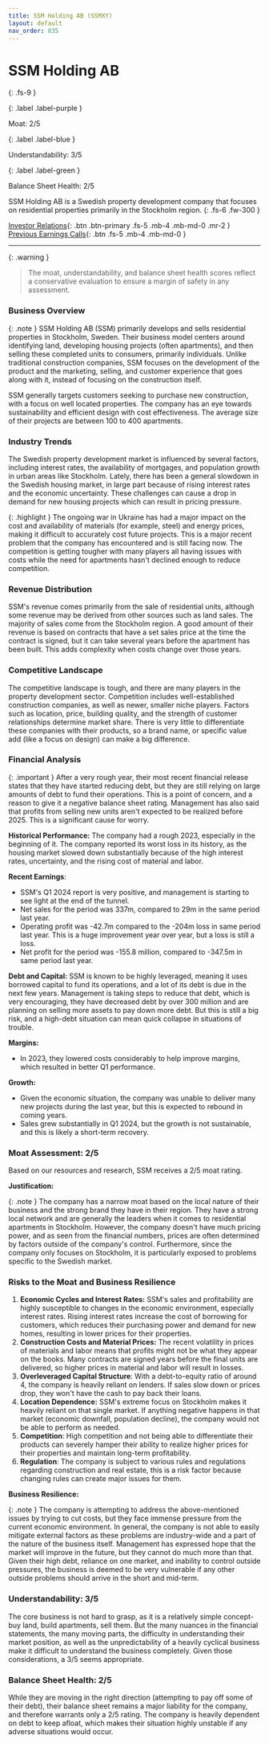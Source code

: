```yaml
---
title: SSM Holding AB (SSMXY)
layout: default
nav_order: 835
---
```


# SSM Holding AB
{: .fs-9 }

{: .label .label-purple }

Moat: 2/5

{: .label .label-blue }

Understandability: 3/5

{: .label .label-green }

Balance Sheet Health: 2/5

SSM Holding AB is a Swedish property development company that focuses on residential properties primarily in the Stockholm region.
{: .fs-6 .fw-300 }

[Investor Relations](https://www.google.com/search?q=SSMXY+investor+relations){: .btn .btn-primary .fs-5 .mb-4 .mb-md-0 .mr-2 }
[Previous Earnings Calls](https://discountingcashflows.com/company/SSMXY/transcripts/){: .btn .fs-5 .mb-4 .mb-md-0 }

---

{: .warning }
>The moat, understandability, and balance sheet health scores reflect a conservative evaluation to ensure a margin of safety in any assessment.



### Business Overview

{: .note }
SSM Holding AB (SSM) primarily develops and sells residential properties in Stockholm, Sweden. Their business model centers around identifying land, developing housing projects (often apartments), and then selling these completed units to consumers, primarily individuals. Unlike traditional construction companies, SSM focuses on the development of the product and the marketing, selling, and customer experience that goes along with it, instead of focusing on the construction itself.

SSM generally targets customers seeking to purchase new construction, with a focus on well located properties. The company has an eye towards sustainability and efficient design with cost effectiveness. The average size of their projects are between 100 to 400 apartments.

### Industry Trends

The Swedish property development market is influenced by several factors, including interest rates, the availability of mortgages, and population growth in urban areas like Stockholm. Lately, there has been a general slowdown in the Swedish housing market, in large part because of rising interest rates and the economic uncertainty. These challenges can cause a drop in demand for new housing projects which can result in pricing pressure.

{: .highlight }
The ongoing war in Ukraine has had a major impact on the cost and availability of materials (for example, steel) and energy prices, making it difficult to accurately cost future projects. This is a major recent problem that the company has encountered and is still facing now. The competition is getting tougher with many players all having issues with costs while the need for apartments hasn't declined enough to reduce competition.

### Revenue Distribution

SSM's revenue comes primarily from the sale of residential units, although some revenue may be derived from other sources such as land sales. The majority of sales come from the Stockholm region. A good amount of their revenue is based on contracts that have a set sales price at the time the contract is signed, but it can take several years before the apartment has been built. This adds complexity when costs change over those years.

### Competitive Landscape

The competitive landscape is tough, and there are many players in the property development sector. Competition includes well-established construction companies, as well as newer, smaller niche players. Factors such as location, price, building quality, and the strength of customer relationships determine market share. There is very little to differentiate these companies with their products, so a brand name, or specific value add (like a focus on design) can make a big difference.

### Financial Analysis

{: .important }
After a very rough year, their most recent financial release states that they have started reducing debt, but they are still relying on large amounts of debt to fund their operations. This is a point of concern, and a reason to give it a negative balance sheet rating. Management has also said that profits from selling new units aren't expected to be realized before 2025. This is a significant cause for worry.

**Historical Performance:**
The company had a rough 2023, especially in the beginning of it. The company reported its worst loss in its history, as the housing market slowed down substantially because of the high interest rates, uncertainty, and the rising cost of material and labor.

**Recent Earnings**:

*   SSM's Q1 2024 report is very positive, and management is starting to see light at the end of the tunnel.
*   Net sales for the period was 337m, compared to 29m in the same period last year.
*   Operating profit was -42.7m compared to the -204m loss in same period last year. This is a huge improvement year over year, but a loss is still a loss.
*   Net profit for the period was -155.8 million, compared to -347.5m in same period last year.

**Debt and Capital:**
SSM is known to be highly leveraged, meaning it uses borrowed capital to fund its operations, and a lot of its debt is due in the next few years. Management is taking steps to reduce that debt, which is very encouraging, they have decreased debt by over 300 million and are planning on selling more assets to pay down more debt. But this is still a big risk, and a high-debt situation can mean quick collapse in situations of trouble.

**Margins:**

*   In 2023, they lowered costs considerably to help improve margins, which resulted in better Q1 performance.

**Growth:**

*   Given the economic situation, the company was unable to deliver many new projects during the last year, but this is expected to rebound in coming years.
*   Sales grew substantially in Q1 2024, but the growth is not sustainable, and this is likely a short-term recovery.

### Moat Assessment: 2/5

Based on our resources and research, SSM receives a 2/5 moat rating.

**Justification:**

{: .note }
The company has a narrow moat based on the local nature of their business and the strong brand they have in their region. They have a strong local network and are generally the leaders when it comes to residential apartments in Stockholm. However, the company doesn't have much pricing power, and as seen from the financial numbers, prices are often determined by factors outside of the company's control. Furthermore, since the company only focuses on Stockholm, it is particularly exposed to problems specific to the Swedish market.

### Risks to the Moat and Business Resilience

1.  **Economic Cycles and Interest Rates:**  SSM's sales and profitability are highly susceptible to changes in the economic environment, especially interest rates. Rising interest rates increase the cost of borrowing for customers, which reduces their purchasing power and demand for new homes, resulting in lower prices for their properties.
2.  **Construction Costs and Material Prices:** The recent volatility in prices of materials and labor means that profits might not be what they appear on the books. Many contracts are signed years before the final units are delivered, so higher prices in material and labor will result in losses.
3.  **Overleveraged Capital Structure**: With a debt-to-equity ratio of around 4, the company is heavily reliant on lenders. If sales slow down or prices drop, they won't have the cash to pay back their loans.
4.  **Location Dependence:** SSM's extreme focus on Stockholm makes it heavily reliant on that single market. If anything negative happens in that market (economic downfall, population decline), the company would not be able to perform as needed.
5.   **Competition**: High competition and not being able to differentiate their products can severely hamper their ability to realize higher prices for their properties and maintain long-term profitability.
6.   **Regulation**: The company is subject to various rules and regulations regarding construction and real estate, this is a risk factor because changing rules can create major issues for them.

**Business Resilience:**

{: .note }
The company is attempting to address the above-mentioned issues by trying to cut costs, but they face immense pressure from the current economic environment. In general, the company is not able to easily mitigate external factors as these problems are industry-wide and a part of the nature of the business itself. Management has expressed hope that the market will improve in the future, but they cannot do much more than that. Given their high debt, reliance on one market, and inability to control outside pressures, the business is deemed to be very vulnerable if any other outside problems should arrive in the short and mid-term.

### Understandability: 3/5

The core business is not hard to grasp, as it is a relatively simple concept-buy land, build apartments, sell them. But the many nuances in the financial statements, the many moving parts, the difficulty in understanding their market position, as well as the unpredictability of a heavily cyclical business make it difficult to understand the business completely. Given those considerations, a 3/5 seems appropriate.

### Balance Sheet Health: 2/5

While they are moving in the right direction (attempting to pay off some of their debt), their balance sheet remains a major liability for the company, and therefore warrants only a 2/5 rating. The company is heavily dependent on debt to keep afloat, which makes their situation highly unstable if any adverse situations would occur.
